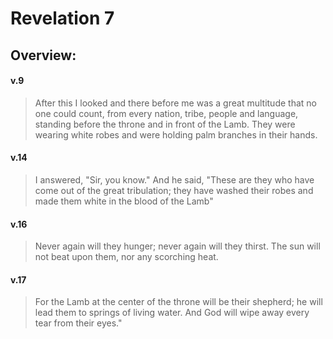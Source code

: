 # Revelation 7

## Overview:



#### v.9
>After this I looked and there before me was a great multitude that no one could count, from every nation, tribe, people and language, standing before the throne and in front of the Lamb. They were wearing white robes and were holding palm branches in their hands.

#### v.14
>I answered, "Sir, you know."
>And he said, "These are they who have come out of the great tribulation; they have washed their robes and made them white in the blood of the Lamb"

#### v.16
>Never again will they hunger; never again will they thirst. The sun will not beat upon them, nor any scorching heat.

#### v.17
>For the Lamb at the center of the throne will be their shepherd; he will lead them to springs of living water. And God will wipe away every tear from their eyes."

